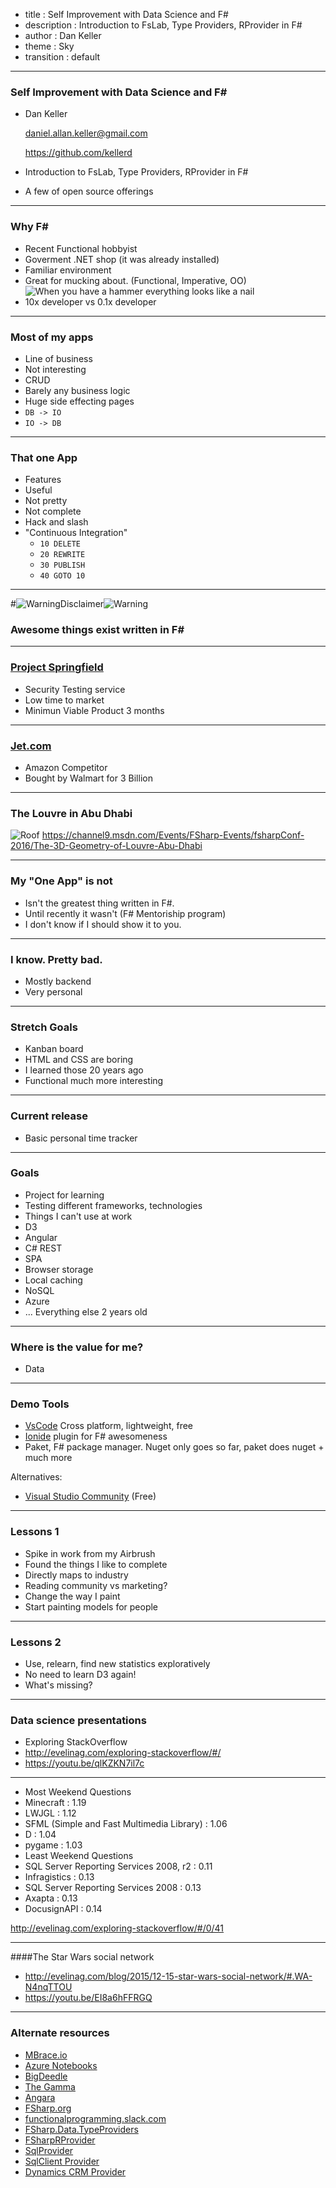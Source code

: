- title : Self Improvement with Data Science and F#
- description : Introduction to FsLab, Type Providers, RProvider in F#
- author : Dan Keller
- theme : Sky
- transition : default

***
### Self Improvement with Data Science and F#
- Dan Keller 

  [daniel.allan.keller@gmail.com](mailto:daniel.allan.keller@gmail.com)
  
  https://github.com/kellerd

- Introduction to FsLab, Type Providers, RProvider in F#
 - A few of open source offerings

---

### Why F#
- Recent Functional hobbyist
- Goverment .NET shop (it was already installed)
 - Familiar environment
- Great for mucking about. (Functional, Imperative, OO) 
![When you have a hammer everything looks like a nail](images/oball.jpg)
- 10x developer vs 0.1x developer

***
### Most of my apps
- Line of business
 - Not interesting
 - CRUD
 - Barely any business logic
 - Huge side effecting pages
  - ``DB -> IO``
  - ``IO -> DB``

---

### That one App
- Features
 - Useful
 - Not pretty
 - Not complete
 - Hack and slash
 - "Continuous Integration" 
   - ``10 DELETE``
   - ``20 REWRITE``
   - ``30 PUBLISH``
   - ``40 GOTO 10``

***

#![Warning](images/warning.png)Disclaimer![Warning](images/warning.png)
### Awesome things exist written in F#

---

### [Project Springfield](https://www.microsoft.com/en-us/springfield/)
 - Security Testing service
 - Low time to market
  - Minimun Viable Product 3 months

---
### [Jet.com](http://jet.com)
 - Amazon Competitor
 - Bought by Walmart for 3 Billion

---

### The Louvre in Abu Dhabi
![Roof](images/louvre.jpg)
https://channel9.msdn.com/Events/FSharp-Events/fsharpConf-2016/The-3D-Geometry-of-Louvre-Abu-Dhabi

***

### My "One App" is not
- Isn't the greatest thing written in F#.
 - Until recently it wasn't (F# Mentoriship program)
- I don't know if I should show it to you.

---

### I know. Pretty bad.
 - Mostly backend
 - Very personal

---

### Stretch Goals
- Kanban board
 - HTML and CSS are boring
  - I learned those 20 years ago
 - Functional much more interesting

---

### Current release
- Basic personal time tracker

---

### Goals
- Project for learning
- Testing different frameworks, technologies
 - Things I can't use at work
 - D3
 - Angular
 - C# REST 
 - SPA
 - Browser storage
 - Local caching
 - NoSQL
 - Azure
 - ... Everything else 2 years old

---

### Where is the value for me?
 - Data

***
### Demo Tools

- [VsCode](https://code.visualstudio.com/) Cross platform, lightweight, free
- [Ionide](http://ionide.io/) plugin for F# awesomeness
- Paket, F# package manager. Nuget only goes so far, paket does nuget + much more

Alternatives:

- [Visual Studio Community](https://www.visualstudio.com/thank-you-downloading-visual-studio/?sku=Community&rel=15) (Free)

***

### Lessons 1
- Spike in work from my Airbrush
- Found the things I like to complete
 - Directly maps to industry
 - Reading community vs marketing?
- Change the way I paint
- Start painting models for people

***

### Lessons 2
- Use, relearn, find new statistics exploratively
- No need to learn D3 again! 
- What's missing?

***

### Data science presentations
- Exploring StackOverflow
 - http://evelinag.com/exploring-stackoverflow/#/
 - https://youtu.be/qlKZKN7il7c

---

- Most Weekend Questions
 - Minecraft : 1.19
 - LWJGL : 1.12
 - SFML (Simple and Fast Multimedia Library) : 1.06
 - D : 1.04
 - pygame : 1.03
- Least Weekend Questions
 - SQL Server Reporting Services 2008, r2 : 0.11
 - Infragistics : 0.13
 - SQL Server Reporting Services 2008 : 0.13
 - Axapta : 0.13
 - DocusignAPI : 0.14

http://evelinag.com/exploring-stackoverflow/#/0/41

---

####The Star Wars social network 
- http://evelinag.com/blog/2015/12-15-star-wars-social-network/#.WA-N4nqTTOU 
- https://youtu.be/EI8a6hFFRGQ

***

### Alternate resources
- [MBrace.io](MBrace.io)
- [Azure Notebooks](https://notebooks.azure.com/)
- [BigDeedle](https://github.com/BlueMountainCapital/Deedle.BigDemo)
- [The Gamma](thegamma.net)
- [Angara](https://github.com/Microsoft/?utf8=%E2%9C%93&q=Angara)
- [FSharp.org](FSharp.org)
- [functionalprogramming.slack.com](functionalprogramming.slack.com)
- [FSharp.Data.TypeProviders](http://fsprojects.github.io/FSharp.Data.TypeProviders/sqldata.html)
- [FSharpRProvider](http://bluemountaincapital.github.io/FSharpRProvider/mac-and-linux.html)
- [SqlProvider](http://fsprojects.github.io/SQLProvider/)
- [SqlClient Provider](http://fsprojects.github.io/FSharp.Data.SqlClient/)
- [Dynamics CRM Provider](http://fsprojects.github.io/DynamicsCRMProvider/)